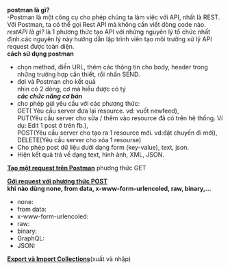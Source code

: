 __postman là gì?__  
-Postman là một công cụ cho phép chúng ta làm việc với API, nhất là REST. Với Postman, ta có thể gọi Rest API mà không cần viết dòng code nào.     
_restAPI là gì?_ là 1 phương thức tạo API với những nguyên lý tổ chức nhất định.các nguyên lý này hướng dẫn lập trình viên tạo môi trường xử lý API request được toàn diện.  
__cách sử dụng postman__
- chọn method, điền URL, thêm các thông tin cho body, header trong những trường hợp cần thiết, rồi nhấn SEND.  
- đợi và Postman cho kết quả   
nhìn có 2 dòng, cơ mà hiểu được có tý   
__*các chức năng cơ bản*__  
- cho phép gửi yêu cầu với các phương thức:   
GET( Yêu cầu server đưa lại resource. vd: vuốt newfeed),  
PUT(Yêu cầu server cho sửa / thêm vào resource đã có trên hệ thống. Ví dụ: Edit 1 post ở trên fb.),  
POST(Yêu cầu server cho tạo ra 1 resource mới. vd:đặt chuyến đi mới),  
DELETE(Yêu cầu server cho xóa 1 resourse)  
- Cho phép post dữ liệu dưới dạng form (key-value), text, json.  
- Hiện kết quả trả về dạng text, hình ảnh, XML, JSON. 

[__Tạo một request trên Postman__](https://sangbui.com/postman-03-goi-mot-request-dau-tien-va-kiem-tra-ket-qua/) phương thức GET    

[__Gởi request với phương thức POST__](https://sangbui.com/postman-04-goi-request-voi-phuong-thuc-post/)  
__khi nào dùng none, from data, x-www-form-urlencoled, raw, binary,...__  
- none:
- from data:
- x-www-form-urlencoled:
-  raw:
-  binary:
- GraphQL:
- JSON:

[__Export và Import Collections__](https://sangbui.com/postman-06-export-va-import-collections/)(xuất và nhập)  


